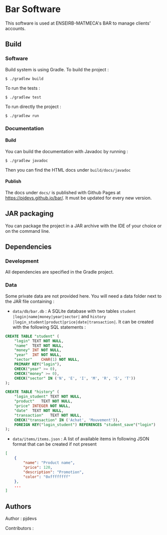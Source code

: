 # Bar Software

This software is used at ENSEIRB-MATMECA's BAR to manage clients' accounts.

## Build

### Software

Build system is using Gradle. To build the project :

```
$ ./gradlew build
```

To run the tests :

```
$ ./gradlew test
```

To run directly the project :

```
$ ./gradlew run
```

### Documentation

#### Build

You can build the documentation with Javadoc by running :

```
$ ./gradlew javadoc
```

Then you can find the HTML docs under `build/docs/javadoc`

#### Publish

The docs under `docs/` is published with Github Pages at https://pjdevs.github.io/bar/. It must be updated for every new version.

## JAR packaging

You can package the project in a JAR archive with the IDE of your choice or on the command line.

## Dependencies

### Development 

All dependencies are specified in the Gradle project.

### Data

Some private data are not provided here.
You will need a data folder next to the JAR file containing :

- `data/db/bar.db` : A SQLite database with two tables `student |login|name|money|year|sector|` and `history |login_student|product|price|date|transaction|`.
It can be created with the following SQL statements :

```sql
CREATE TABLE "student" (
	"login"	TEXT NOT NULL,
	"name"	TEXT NOT NULL,
	"money"	INT NOT NULL,
	"year"	INT NOT NULL,
	"sector"	CHAR(1) NOT NULL,
	PRIMARY KEY("login"),
	CHECK("year" >= 0),
	CHECK("money" >= 0),
	CHECK("sector" IN ('N', 'E', 'I', 'M', 'R', 'S', 'T'))
);
```

```sql
CREATE TABLE "history" (
	"login_student"	TEXT NOT NULL,
	"product"	TEXT NOT NULL,
	"price"	INTEGER NOT NULL,
	"date"	TEXT NOT NULL,
	"transaction"	TEXT NOT NULL,
	CHECK("transaction" IN ('Achat', 'Mouvement')),
	FOREIGN KEY("login_student") REFERENCES "student_save"("login")
);
```

- `data/items/items.json` : A list of available items in following JSON format that can be created if not present
```json
[
    {
        "name": "Product name",
        "price": 120,
        "description": "Promotion",
        "color": "0xffffffff"
    },
    ...
]
```

## Authors

Author : pjdevs

Contributors : 